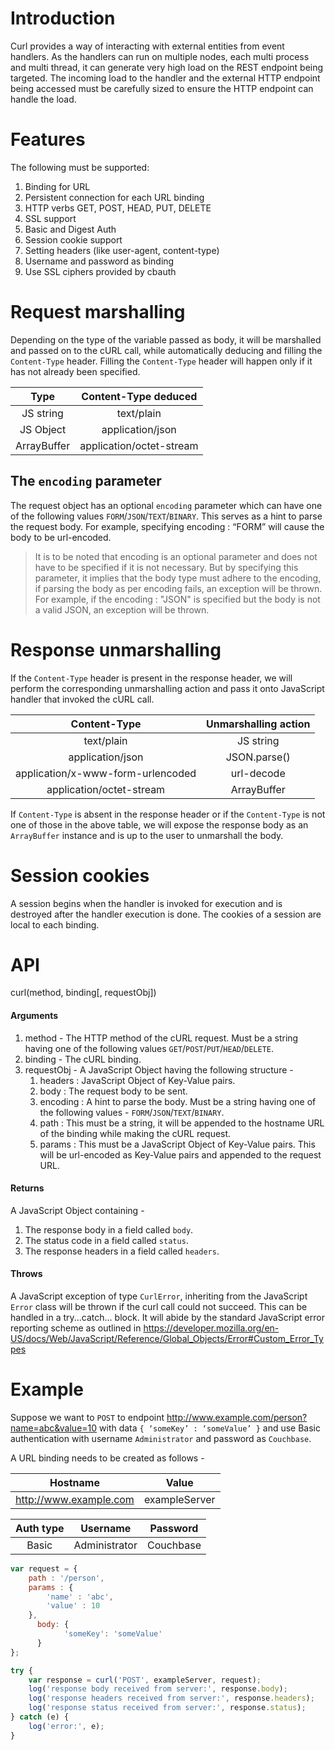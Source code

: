 # Introduction

Curl provides a way of interacting with external entities from event handlers. As the handlers can run on multiple nodes, each multi process and multi thread, it can generate very high load on the REST endpoint being targeted. The incoming load to the handler and the external HTTP endpoint being accessed must be carefully sized to ensure the HTTP endpoint can handle the load.

# Features
The following must be supported:

1. Binding for URL
1. Persistent connection for each URL binding
1. HTTP verbs GET, POST, HEAD, PUT, DELETE
1. SSL support
1. Basic and Digest Auth
1. Session cookie support
1. Setting headers (like user-agent, content-type)
1. Username and password as binding
1. Use SSL ciphers provided by cbauth

# Request marshalling
Depending on the type of the variable passed as body, it will be marshalled and passed on to the cURL call, while automatically deducing and filling the `Content-Type` header. Filling the `Content-Type` header will happen only if it has not already been specified.

| Type | Content-Type deduced |
|:------:|:----------------------:|
| JS string | text/plain |
| JS Object | application/json |
| ArrayBuffer | application/octet-stream |

## The `encoding` parameter
The request object has an optional `encoding` parameter which can have one of the following values `FORM`/`JSON`/`TEXT`/`BINARY`.
This serves as a hint to parse the request body. For example, specifying encoding : “FORM” will cause the body to be url-encoded.
> It is to be noted that encoding is an optional parameter and does not have to be specified if it is not necessary. But by specifying this parameter, it implies that the body type must adhere to the encoding, if parsing the body as per encoding fails, an exception will be thrown. For example, if the encoding : "JSON" is specified but the body is not a valid JSON, an exception will be thrown.

# Response unmarshalling
If the `Content-Type` header is present in the response header, we will perform the corresponding unmarshalling action and pass it onto JavaScript handler that invoked the cURL call.

| Content-Type | Unmarshalling action |
|:------------:|:--------------------:|
| text/plain | JS string |
| application/json | JSON.parse() |
| application/x-www-form-urlencoded | url-decode |
| application/octet-stream | ArrayBuffer |

If `Content-Type` is absent in the response header or if the `Content-Type` is not one of those in the above table, we will expose the response body as an `ArrayBuffer` instance and is up to the user to unmarshall the body.

# Session cookies
A session begins when the handler is invoked for execution and is destroyed after the handler execution is done. The cookies of a session are local to each binding.

# API
curl(method, binding[, requestObj])

#### Arguments
1. method - The HTTP method of the cURL request. Must be a string having one of the following values `GET`/`POST`/`PUT`/`HEAD`/`DELETE`.
2. binding - The cURL binding.
3. requestObj - A JavaScript Object having the following structure -
    1. headers : JavaScript Object of Key-Value pairs.
    2. body : The request body to be sent.
    3. encoding : A hint to parse the body. Must be a string having one of the following values - `FORM`/`JSON`/`TEXT`/`BINARY`.
    4. path : This must be a string, it will be appended to the hostname URL of the binding while making the cURL request.
    5. params : This must be a JavaScript Object of Key-Value pairs. This will be url-encoded as Key-Value pairs and appended to the request URL.

#### Returns
A JavaScript Object containing -
1. The response body in a field called `body`.
2. The status code in a field called `status`.
3. The response headers in a field called `headers`.

#### Throws
A JavaScript exception of type `CurlError`, inheriting from the JavaScript `Error` class will be thrown if the curl call could not succeed. This can be handled in a try...catch… block. It will abide by the standard JavaScript error reporting scheme as outlined in https://developer.mozilla.org/en-US/docs/Web/JavaScript/Reference/Global_Objects/Error#Custom_Error_Types

# Example
Suppose we want to `POST` to endpoint http://www.example.com/person?name=abc&value=10 with data `{ ‘someKey’ : ‘someValue’ }` and use Basic authentication with username `Administrator` and password as `Couchbase`.

A URL binding needs to be created as follows -

| Hostname | Value |
|:----------:|:-------:|
| http://www.example.com | exampleServer |

| Auth type | Username | Password |
|:---------:|:--------:|:--------:|
| Basic | Administrator | Couchbase |

```javascript
var request = {
	path : '/person',
	params : {
		'name' : 'abc',
		'value' : 10
	},
      body: {
            'someKey': 'someValue'
      }
};

try {
	var response = curl('POST', exampleServer, request);
	log('response body received from server:', response.body);
	log('response headers received from server:', response.headers);
	log('response status received from server:', response.status);
} catch (e) {
	log('error:', e);
}
```
